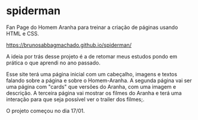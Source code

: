 # spiderman
Fan Page do Homem Aranha para treinar a criação de páginas usando HTML e CSS.

https://brunosabbagmachado.github.io/spiderman/

A ideia por trás desse projeto é a de retomar meus estudos pondo em prática o que aprendi no ano passado.

Esse site terá uma página inicial com um cabeçalho, imagens e textos falando sobre a página e sobre o Homem-Aranha.
A segunda página vai ser uma página com "cards" que versões do Aranha, com uma imagem e descrição.
A terceira página vai mostrar os filmes do Aranha e terá uma interação para que seja possível ver o trailer dos filmes;.

O projeto começou no dia 17/01.


